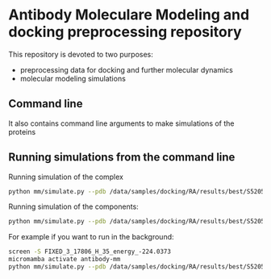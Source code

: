 # Antibody Moleculare Modeling and docking preprocessing repository

This repository is devoted to two purposes:
* preprocessing data for docking and further molecular dynamics
* molecular modeling simulations

## Command line

It also contains command line arguments to make simulations of the proteins

## Running simulations from the command line

Running simulation of the complex 

```bash
python mm/simulate.py --pdb /data/samples/docking/RA/results/best/S5205Nr1-P2_IgG1Fc_H_top_30_heavy_chains/FIXED_1_35744_H_1_energy_-254.21349.pdb --output /data/docking
```

Running simulation of the components:

```bash
python mm/simulate.py --pdb /data/samples/docking/RA/results/best/S5205Nr1-P2_IgG1Fc_H_top_30_heavy_chains/FIXED_1_35744_H_1_energy_-254.21349/FIXED_1_35744_H_1_energy_-254.21349_antibody.pdb --output /data/docking
```

For example if you want to run in the background:
```bash
screen -S FIXED_3_17806_H_35_energy_-224.0373
micromamba activate antibody-mm
python mm/simulate.py --pdb /data/samples/docking/RA/results/best/S5205Nr1-P2_IgG1Fc_H_top_30_heavy_chains/FIXED_3_17806_H_35_energy_-224.0373/FIXED_3_17806_H_35_energy_-224.0373_antibody.pdb --output /media/antonkulaga/Elements/molecular_dynamics
```